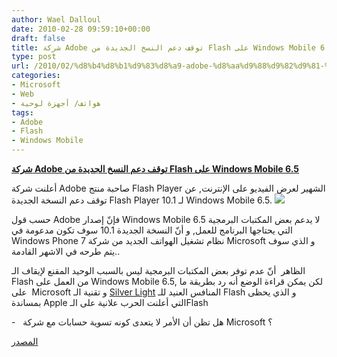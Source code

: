 ```yaml
---
author: Wael Dalloul
date: 2010-02-28 09:59:10+00:00
draft: false
title: شركة Adobe توقف دعم النسخ الجديدة من Flash على Windows Mobile 6.5
type: post
url: /2010/02/%d8%b4%d8%b1%d9%83%d8%a9-adobe-%d8%aa%d9%88%d9%82%d9%81-%d8%af%d8%b9%d9%85-%d8%a7%d9%84%d9%86%d8%b3%d8%ae-%d8%a7%d9%84%d8%ac%d8%af%d9%8a%d8%af%d8%a9-%d9%85%d9%86-flash-%d8%b9%d9%84%d9%89-windows-mobil/
categories:
- Microsoft
- Web
- هواتف/ أجهزة لوحية
tags:
- Adobe
- Flash
- Windows Mobile
---
```


[**شركة Adobe توقف دعم النسخ الجديدة من Flash على Windows Mobile 6.5**](https://www.it-scoop.com/2010/02/%d8%b4%d8%b1%d9%83%d8%a9-adobe-%d8%aa%d9%88%d9%82%d9%81-%d8%af%d8%b9%d9%85-%d8%a7%d9%84%d9%86%d8%b3%d8%ae-%d8%a7%d9%84%d8%ac%d8%af%d9%8a%d8%af%d8%a9-%d9%85%d9%86-flash-%d8%b9%d9%84%d9%89-windows-mobil/)


أعلنت شركة Adobe صاحبة منتج Flash Player الشهير لعرض الفيديو على الإنترنت, عن توقف دعم النسخة الجديدة Flash Player 10.1 لـ Windows Mobile 6.5.
[![](https://www.it-scoop.com/wp-content/uploads/2010/02/flash.jpeg)
](https://www.it-scoop.com/2010/02/%d8%b4%d8%b1%d9%83%d8%a9-adobe-%d8%aa%d9%88%d9%82%d9%81-%d8%af%d8%b9%d9%85-%d8%a7%d9%84%d9%86%d8%b3%d8%ae-%d8%a7%d9%84%d8%ac%d8%af%d9%8a%d8%af%d8%a9-%d9%85%d9%86-flash-%d8%b9%d9%84%d9%89-windows-mobil/)

حسب قول Adobe فإنّ إصدار Windows Mobile 6.5 لا يدعم بعض المكتبات البرمجية التي يحتاجها البرنامج للعمل, و أنّ النسخة الجديدة 10.1 سوف تكون مدعومة في Windows Phone 7 نظام تشغيل الهواتف الجديد من شركة Microsoft و الذي سوف يتم طرحه في الاشهر القادمة..

الظاهر  أنّ عدم توفر بعض المكتبات البرمجية ليس بالسبب الوحيد المقنع لإيقاف الـ Flash من العمل على Windows Mobile 6.5, لكن يمكن قراءة الوضع أنه رد بطريقة ما على  Microsoft و تقنية الـ [Silver Light](http://silverlight.net/) المنافس العنيد للـ Flash و الذي يحظى بمساندة Apple التي أعلنت الحرب علانية على الـFlash

-   هل تظن أن الأمر لا يتعدى كونه تسوية حسابات مع شركة Microsoft ؟

[المصدر](http://www.intomobile.com/2010/02/25/adobe-kills-flash-player-10-1-for-windows-mobile-6-5-smitten-with-windows-phone-7-series.html)
